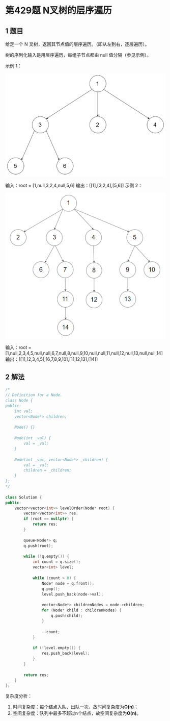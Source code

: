 # 第429题 N叉树的层序遍历

## 1 题目

给定一个 N 叉树，返回其节点值的层序遍历。（即从左到右，逐层遍历）。

树的序列化输入是用层序遍历，每组子节点都由 null 值分隔（参见示例）。 

示例 1：

![429-题图1](images/429-题图1.png)

输入：root = [1,null,3,2,4,null,5,6]
输出：[[1],[3,2,4],[5,6]]
示例 2：

![429-题图2](images/429-题图2.png)

输入：root = [1,null,2,3,4,5,null,null,6,7,null,8,null,9,10,null,null,11,null,12,null,13,null,null,14]
输出：[[1],[2,3,4,5],[6,7,8,9,10],[11,12,13],[14]]

## 2 解法

```c++
/*
// Definition for a Node.
class Node {
public:
    int val;
    vector<Node*> children;

    Node() {}

    Node(int _val) {
        val = _val;
    }

    Node(int _val, vector<Node*> _children) {
        val = _val;
        children = _children;
    }
};
*/

class Solution {
public:
    vector<vector<int>> levelOrder(Node* root) {
        vector<vector<int>> res;
        if (root == nullptr) {
            return res;
        }

        queue<Node*> q;
        q.push(root);

        while (!q.empty()) {
            int count = q.size();
            vector<int> level;

            while (count > 0) {
                Node* node = q.front();
                q.pop();
                level.push_back(node->val);

                vector<Node*> childrenNodes = node->children;
                for (Node* child : childrenNodes) {
                    q.push(child);
                }

                --count;
            }

            if (!level.empty()) {
                res.push_back(level);
            }
        }

        return res;
    }
};
```

复杂度分析：

1. 时间复杂度：每个结点入队、出队一次，故时间复杂度为**O(n)**；
2. 空间复杂度：队列中最多不超过n个结点，故空间复杂度为**O(n)**。